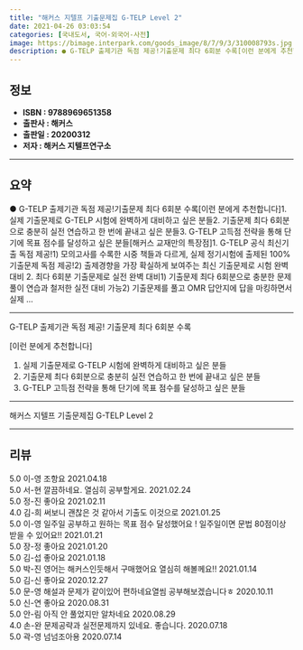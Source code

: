 ```yaml
---
title: "해커스 지텔프 기출문제집 G-TELP Level 2"
date: 2021-04-26 03:03:54
categories: [국내도서, 국어-외국어-사전]
image: https://bimage.interpark.com/goods_image/8/7/9/3/310008793s.jpg
description: ● G-TELP 출제기관 독점 제공!기출문제 최다 6회분 수록[이런 분에게 추천합니다]1. 실제 기출문제로 G-TELP 시험에 완벽하게 대비하고 싶은 분들2. 기출문제 최다 6회분으로 충분히 실전 연습하고 한 번에 끝내고 싶은 분들3. G-TELP 고득점 전략을 통해 단기에 목표 점수
---
```


## **정보**

- **ISBN : 9788969651358**
- **출판사 : 해커스**
- **출판일 : 20200312**
- **저자 : 해커스 지텔프연구소**

------



## **요약**

●  G-TELP 출제기관 독점 제공!기출문제 최다 6회분 수록[이런 분에게 추천합니다]1. 실제 기출문제로 G-TELP 시험에 완벽하게 대비하고 싶은 분들2. 기출문제 최다 6회분으로 충분히 실전 연습하고 한 번에 끝내고 싶은 분들3. G-TELP 고득점 전략을 통해 단기에 목표 점수를 달성하고 싶은 분들[해커스 교재만의 특장점]1. G-TELP 공식 최신기출 독점 제공!1) 모의고사를 수록한 시중 책들과 다르게, 실제 정기시험에 출제된 100% 기출문제 독점 제공!2) 출제경향을 가장 확실하게 보여주는 최신 기출문제로 시험 완벽 대비 2. 최다 6회분 기출문제로 실전 완벽 대비1) 기출문제 최다 6회분으로 충분한 문제풀이 연습과 철저한 실전 대비 가능2) 기출문제를 풀고 OMR 답안지에 답을 마킹하면서 실제 ...

------

G-TELP 출제기관 독점 제공!
기출문제 최다 6회분 수록

[이런 분에게 추천합니다]
1. 실제 기출문제로 G-TELP 시험에 완벽하게 대비하고 싶은 분들
2. 기출문제 최다 6회분으로 충분히 실전 연습하고 한 번에 끝내고 싶은 분들
3. G-TELP 고득점 전략을 통해 단기에 목표 점수를 달성하고 싶은 분들

------


해커스 지텔프 기출문제집 G-TELP Level 2 

------


## **리뷰** 

5.0 이-영 조항요 2021.04.18 <br/>5.0 서-현 깔끔하네요. 열심히 공부할게요. 2021.02.24 <br/>5.0 정-진 좋아요 2021.02.11 <br/>4.0 김-희 써보니 괜찮은 것 같아서 기출도 이것으로 2021.01.25 <br/>5.0 이-영 일주일 공부하고 원하는 목표 점수 달성했어요 ! 일주일이면 문법 80점이상 받을 수 있어요!! 2021.01.21 <br/>5.0 장-정 좋아요 2021.01.20 <br/>5.0 김-섭 좋아요 2021.01.18 <br/>5.0 박-진 영어는 해커스인듯해서 구매했어요 열심히 해볼께요!! 2021.01.14 <br/>5.0 김-신 좋아요 2020.12.27 <br/>5.0 문-영 해설과 문제가 같이있어 편하네요열씸 공부해보겠습니다ㅎ 2020.10.11 <br/>5.0 신-연 좋아요 2020.08.31 <br/>5.0 안-림 아직 안 풀었지만 알차네요 2020.08.29 <br/>4.0 손-완 문제공략과 실전문제까지 있네요. 좋습니다. 2020.07.18 <br/>5.0 곽-영 넘넘조아용 2020.07.14 <br/>